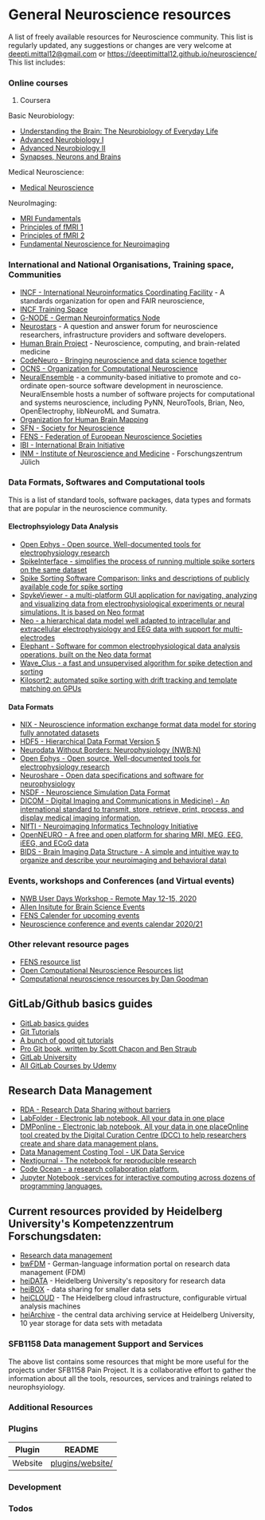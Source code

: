 # General Neuroscience resources

A list of freely available resources for Neuroscience community. This list is regularly updated, any suggestions or changes are very welcome at deepti.mittal12@gmail.com or https://deeptimittal12.github.io/neuroscience/ This list includes:

### Online courses 

1. Coursera   

Basic Neurobiology:
   - [Understanding the Brain: The Neurobiology of Everyday Life](https://www.coursera.org/course/neurobiology)
   - [Advanced Neurobiology I](https://www.coursera.org/learn/advanced-neurobiology1)
   - [Advanced Neurobiology II](https://www.coursera.org/learn/advancedneurobiologyii)
   - [Synapses, Neurons and Brains](https://www.coursera.org/learn/synapses) 
   

Medical Neuroscience:
   - [Medical Neuroscience](https://www.coursera.org/learn/medical-neuroscience)

NeuroImaging:
   - [MRI Fundamentals](https://www.coursera.org/learn/mri-fundamentals) 
   - [Principles of fMRI 1](https://www.coursera.org/learn/functional-mri) 
   - [Principles of fMRI 2](https://www.coursera.org/learn/functional-mri-2)
   - [Fundamental Neuroscience for Neuroimaging](https://www.coursera.org/learn/neuroscience-neuroimaging)


### International and National Organisations, Training space, Communities

- [INCF - International Neuroinformatics Coordinating Facility](https://www.incf.org/about) - A standards organization for  open and FAIR neuroscience, 
- [INCF Training Space](https://training.incf.org/)
- [G-NODE - German Neuroinformatics Node](http://www.g-node.org/)
- [Neurostars](https://neurostars.org/) - A question and answer forum for neuroscience researchers, infrastructure providers and software developers.
- [Human Brain Project](https://www.humanbrainproject.eu/en/) - Neuroscience, computing, and brain-related medicine
- [CodeNeuro - Bringing neuroscience and data science together](http://codeneuro.org/)
- [OCNS - Organization for Computational Neuroscience](http://www.cnsorg.org/)
- [NeuralEnsemble](http://neuralensemble.org/) - a community-based initiative to promote and co-ordinate open-source software development in neuroscience. NeuralEnsemble hosts a number of software projects for computational and systems neuroscience, including PyNN, NeuroTools, Brian, Neo, OpenElectrophy, libNeuroML and Sumatra. 
- [Organization for Human Brain Mapping](https://www.humanbrainmapping.org)
- [SFN - Society for Neuroscience](https://www.sfn.org/)
- [FENS -  Federation of European Neuroscience Societies](https://www.fens.org/)
- [IBI - International Brain Initiative](https://www.internationalbraininitiative.org/)
- [INM - Institute of Neuroscience and Medicine](https://www.fz-juelich.de/inm/DE/) - Forschungszentrum Jülich


### Data Formats, Softwares and Computational tools

This is a list of standard tools, software packages, data types and formats that are popular in the neuroscience community. 

#### Electrophsyiology Data Analysis

- [Open Ephys - Open source, Well-documented tools for electrophysiology research](https://open-ephys.org/about-us-overview)
- [SpikeInterface - simplifies the process of running multiple spike sorters on the same dataset](https://open-ephys.org/spikeinterface)
- [Spike Sorting Software Comparison: links and descriptions of publicly available code for spike sorting](https://simonster.github.io/SpikeSortingSoftware/)
- [SpykeViewer -  a multi-platform GUI application for navigating, analyzing and visualizing data from electrophysiological experiments or neural simulations. It is based on Neo format](http://neuralensemble.org/SpykeViewer/)
- [Neo -   a hierarchical data model well adapted to intracellular and extracellular electrophysiology and EEG data with support for multi-electrodes](http://neuralensemble.org/neo/)
- [Elephant - Software for common electrophysiological data analysis operations, built on the Neo data format](http://neuralensemble.org/elephant/)
- [Wave_Clus - a fast and unsupervised algorithm for spike detection and sorting](https://github.com/csn-le/wave_clus/wiki)
- [Kilosort2: automated spike sorting with drift tracking and template matching on GPUs](https://github.com/MouseLand/Kilosort2)


#### Data Formats

- [NIX - Neuroscience information exchange format data model for storing fully annotated datasets](http://g-node.github.io/nix/)
- [HDF5 - Hierarchical Data Format Version 5 ](https://support.hdfgroup.org/HDF5/whatishdf5.html)
- [Neurodata Without Borders: Neurophysiology (NWB:N)](https://www.nwb.org/how-to-use/)
- [Open Ephys - Open source, Well-documented tools for electrophysiology research](https://open-ephys.org/about-us-overview)
 - [Neuroshare - Open data specifications and software for neurophysiology](http://www.g-node.org/projects/neuroshare-tools)
 - [NSDF - Neuroscience Simulation Data Format](https://github.com/nsdf/nsdf)
 - [DICOM - Digital Imaging and Communications in Medicine) - An international standard to transmit, store, retrieve, print, process, and display medical imaging information.](https://www.dicomstandard.org/)
 - [NIfTI - Neuroimaging Informatics Technology Initiative ](https://nifti.nimh.nih.gov/)
 - [OpenNEURO - A free and open platform for sharing MRI, MEG, EEG, iEEG, and ECoG data](https://openneuro.org/)
 - [BIDS - Brain Imaging Data Structure - A simple and intuitive way to organize and describe your neuroimaging and behavioral data)](https://bids.neuroimaging.io/)
      
### Events, workshops and Conferences (and Virtual events)

- [NWB User Days Workshop - Remote May 12-15, 2020](https://neurodatawithoutborders.github.io/nwb_hackathons/HCK08_2020_Remote/)
- [Allen Insitute for Brain Science Events](https://alleninstitute.org/what-we-do/brain-science/events-training/)
- [FENS Calender for upcoming events](https://www.fens.org/News-Activities/Calendar/Virtual-event/)
- [Neuroscience conference and events calendar 2020/21](https://www.abcam.com/neuroscience/neuroscience-conference-and-events-calendar)

### Other relevant resource pages

- [FENS resource list](https://www.fens.org/News-Activities/News/2020/03/Online-neuroscience-resources/)
- [Open Computational Neuroscience Resources list](https://github.com/asoplata/open-computational-neuroscience-resources/blob/master/README.md#meta-resources)
- [Computational neuroscience resources by Dan Goodman](http://neural-reckoning.org/comp-neuro-resources.html)

## GitLab/Github basics guides

- [GitLab basics guides](https://docs.gitlab.com/ee/gitlab-basics/)
- [Git Tutorials](https://www.atlassian.com/git/tutorials)
- [A bunch of good git tutorials](https://gist.github.com/jaseemabid/1321592)
- [Pro Git book, written by Scott Chacon and Ben Straub](https://git-scm.com/book/en/v2)
- [GitLab University](https://docs.gitlab.com/ee/university/)
- [All GitLab Courses by Udemy](https://www.udemy.com/topic/gitlab/)


## Research Data Management

- [RDA - Research Data Sharing without barriers](https://www.rd-alliance.org/)
- [LabFolder - Electronic lab notebook, All your data in one place](https://www.labfolder.com/)
- [DMPonline - Electronic lab notebook, All your data in one placeOnline tool created by the Digital Curation Centre (DCC) to help researchers create and share data management plans.](https://dmponline.dcc.ac.uk/)
- [Data Management Costing Tool - UK Data Service](https://www.ukdataservice.ac.uk/manage-data/plan/costing)
- [Nextjournal - The notebook for reproducible research](https://nextjournal.com/)
- [Code Ocean - a research collaboration platform.](https://codeocean.com/)
- [Jupyter Notebook -services for interactive computing across dozens of programming languages.](https://jupyter.org/)


##  Current resources provided by Heidelberg University's Kompetenzzentrum Forschungsdaten:
* [Research data management](https://www.ub.uni-heidelberg.de/cgi-bin/kurse/schulungen.cgi?aktion=detail;titel_id=307;sprache=GER)
* [bwFDM](https://www.forschungsdaten.info/) - German-language information portal on research data management (FDM)
* [heiDATA](https://www.urz.uni-heidelberg.de/de/heibox) - Heidelberg University's repository for research data 
* [heiBOX](https://www.urz.uni-heidelberg.de/de/heibox) - data sharing for smaller data sets
* [heiCLOUD](https://heicloud.uni-heidelberg.de/heiCLOUD) - The Heidelberg cloud infrastructure, configurable virtual analysis machines 
* [heiArchive](https://heiarchive.uni-heidelberg.de/) - the central data archiving service at Heidelberg University, 10 year storage for data sets with metadata

### SFB1158  Data management Support and Services
The above list contains some resources that might be more useful for the projects under SFB1158 Pain Project. It is a collaborative effort to gather the information about all the tools, resources, services and trainings related to neurophsyiology.

### Additional Resources

### Plugins

| Plugin  | README                                       |
| ------- | -------------------------------------------- |
| Website | [plugins/website/](hhttps://www.sfb1158.de/) |


### Development

### Todos

